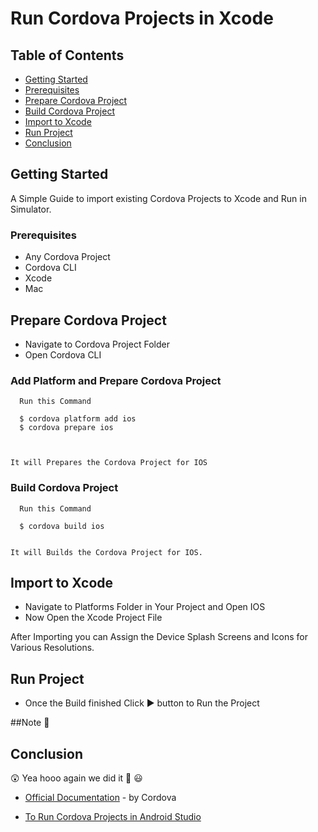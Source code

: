 # Run Cordova Projects in Xcode

## Table of Contents
  * [Getting Started](#getting-started)
  * [Prerequisites](#prerequisites)
  * [Prepare Cordova Project](#prepare-Cordova-Project)
  * [Build Cordova Project](#build-cordova-project)
  * [Import to Xcode](#import-to-xcode)
  * [Run Project](#run-project)
  * [Conclusion](#conclusion)

## Getting Started               
  
  A Simple Guide to import existing Cordova Projects to Xcode and Run in Simulator.

### Prerequisites

* Any Cordova Project
* Cordova CLI
* Xcode
* Mac

## Prepare Cordova Project
   
   * Navigate to Cordova Project Folder
   * Open Cordova CLI
   
   ### Add Platform and Prepare Cordova Project

      Run this Command 
  
      $ cordova platform add ios
      $ cordova prepare ios
    
      
   
    It will Prepares the Cordova Project for IOS

   
   ### Build Cordova Project

      Run this Command 

      $ cordova build ios
     

    It will Builds the Cordova Project for IOS. 


## Import to Xcode

   * Navigate to Platforms Folder in Your Project and Open IOS
   * Now Open the Xcode Project File
   

   After Importing you can Assign the Device Splash Screens and Icons for Various Resolutions. 

## Run Project

   * Once the Build finished Click :arrow_forward: button to Run the Project

  ##Note :no_entry_sign: 

## Conclusion
   
   :astonished: Yea hooo again we did it  :raised_hands:  :smiley: 

* [Official Documentation](https://cordova.apache.org/docs/en/latest/guide/platforms/ios/index.html#installing-the-requirements) - by Cordova

* [To Run Cordova Projects in Android Studio](https://github.com/gotoark/How-to/blob/master/Run%20Cordova%20Project%20in%20Android%20Studio.md)
